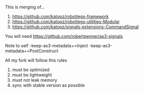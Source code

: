 This is merging of...

1. https://github.com/katopz/robotlegs-framework
2. https://github.com/katopz/robotlegs-utilities-Modular
3. https://github.com/katopz/signals-extensions-CommandSignal

You will need
https://github.com/robertpenner/as3-signals

Note to self
-keep-as3-metadata+=Inject -keep-as3-metadata+=PostConstruct

All my fork will follow this rules

1. must be optimized
2. must be lightweight
3. must not leak memory
4. sync with stable version as possible